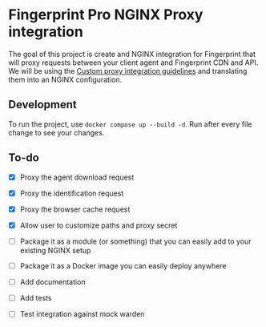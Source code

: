 # Fingerprint Pro NGINX Proxy integration

The goal of this project is create and NGINX integration for Fingerprint that will proxy requests between your client agent and Fingerprint CDN and API.
We will be using the [Custom proxy integration guidelines](https://dev.fingerprint.com/docs/custom-proxy-integrations) and translating them into an NGINX configuration.

## Development

To run the project, use `docker compose up --build -d`. Run after every file change to see your changes.

## To-do

- [x] Proxy the agent download request
- [x] Proxy the identification request
- [x] Proxy the browser cache request
- [x] Allow user to customize paths and proxy secret
- [ ] Package it as a module (or something) that you can easily add to your existing NGINX setup
- [ ] Package it as a Docker image you can easily deploy anywhere
- [ ] Add documentation
- [ ] Add tests
- [ ] Test integration against mock warden

